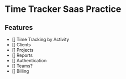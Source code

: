 # Time Tracker Saas Practice

## Features

- [] Time Tracking by Activity
- [] Clients
- [] Projects
- [] Reports
- [] Authentication
- [] Teams?
- [] Billing
